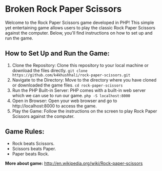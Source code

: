 # Broken Rock Paper Scissors
Welcome to the Rock Paper Scissors game developed in PHP! This simple yet entertaining game allows users to play the classic Rock Paper Scissors against the computer. Below, you'll find instructions on how to set up and run the game.

## How to Set Up and Run the Game: ##
1. Clone the Repository: Clone this repository to your local machine or download the files directly. 
   `git clone https://github.com/k4khushhali/rock-paper-scissors.git`
2. Navigate to the Directory: Move to the directory where you have cloned or downloaded the game files.
   `cd rock-paper-scissors`
3. Run the PHP Built-in Server: PHP comes with a built-in web server which we can use to run our game.
   `php -S localhost:8000`
4. Open in Browser: Open your web browser and go to http://localhost:8000 to access the game.
5. Play the Game: Follow the instructions on the screen to play Rock Paper Scissors against the computer.

## Game Rules: ##
- Rock beats Scissors.
- Scissors beats Paper.
- Paper beats Rock.

**More about game:**
http://en.wikipedia.org/wiki/Rock-paper-scissors
